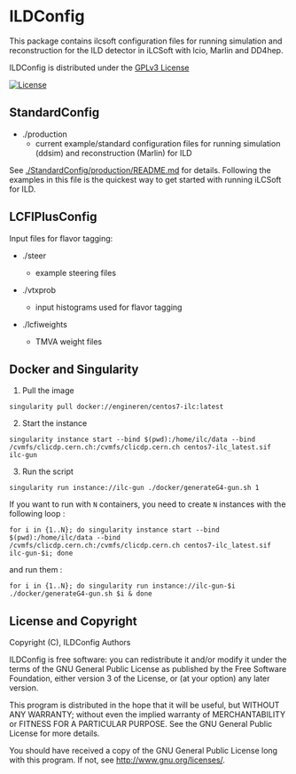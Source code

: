 # ILDConfig
This package contains ilcsoft configuration files for running simulation and reconstruction for the ILD detector in iLCSoft with lcio, Marlin and DD4hep.

ILDConfig is distributed under the [GPLv3 License](http://www.gnu.org/licenses/gpl-3.0.en.html)

[![License](https://www.gnu.org/graphics/gplv3-127x51.png)](https://www.gnu.org/licenses/gpl-3.0.en.html)


## StandardConfig

- ./production
	- current example/standard configuration files for running simulation (ddsim) and reconstruction (Marlin) for ILD
	
See [./StandardConfig/production/README.md](./StandardConfig/production/README.md) for details.
Following the examples in this file is the quickest way to get started with running iLCSoft for ILD.

## LCFIPlusConfig

Input files for flavor tagging:

- ./steer
	- example steering files

- ./vtxprob
	- input histograms used for flavor tagging

- ./lcfiweights
	- TMVA weight files

## Docker and Singularity

1) Pull the image 

`singularity pull docker://engineren/centos7-ilc:latest`

2) Start the instance 

`singularity instance start --bind $(pwd):/home/ilc/data --bind /cvmfs/clicdp.cern.ch:/cvmfs/clicdp.cern.ch centos7-ilc_latest.sif ilc-gun`

3) Run the script

`singularity run instance://ilc-gun ./docker/generateG4-gun.sh 1`


If you want to run with `N` containers, you need to create `N` instances with the following loop :

`for i in {1..N}; do singularity instance start --bind $(pwd):/home/ilc/data --bind /cvmfs/clicdp.cern.ch:/cvmfs/clicdp.cern.ch centos7-ilc_latest.sif ilc-gun-$i; done`

and run them : 

`for i in {1..N}; do singularity run instance://ilc-gun-$i ./docker/generateG4-gun.sh $i & done`


## License and Copyright
Copyright (C), ILDConfig Authors

ILDConfig is free software: you can redistribute it and/or modify it under the terms of the GNU General Public License as published by the Free Software Foundation, either version 3 of the License, or (at your option) any later version.

This program is distributed in the hope that it will be useful, but WITHOUT ANY WARRANTY; without even the implied warranty of MERCHANTABILITY or FITNESS FOR A PARTICULAR PURPOSE.  See the GNU General Public License for more details.

You should have received a copy of the GNU General Public License long with this program.  If not, see <http://www.gnu.org/licenses/>.
